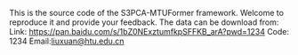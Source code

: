 This is the source code of the S3PCA-MTUFormer framework. Welcome to reproduce it and provide your feedback.
The data can be download from:
Link: https://pan.baidu.com/s/1bZ0NExztumfkpSFFKB_arA?pwd=1234 
Code: 1234
Email:liuxuan@htu.edu.cn
